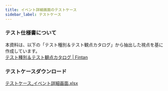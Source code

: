 ```yaml
---
title: イベント詳細画面のテストケース
sidebar_label: テストケース
---
```


### テスト仕様書について

本資料は、以下の「テスト種別＆テスト観点カタログ」から抽出した視点を基に作成しています。<br/>
[テスト種別＆テスト観点カタログ | Fintan](https://fintan.jp/page/1456)

### テストケースダウンロード

[テストケース_イベント詳細画面.xlsx](../../../../src/assets/test-case/テストケース_イベント詳細画面.xlsx)
